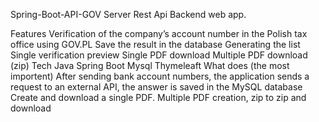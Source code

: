 Spring-Boot-API-GOV
Server Rest Api
Backend web app.

Features
Verification of the company’s account number in the Polish tax office using GOV.PL
Save the result in the database
Generating the list
Single verification preview
Single PDF download
Multiple PDF download (zip)
Tech
Java
Spring Boot
Mysql
Thymeleaft
What does (the most importent)
After sending bank account numbers, the application sends a request to an external API, the answer is saved in the MySQL database
Create and download a single PDF.
Multiple PDF creation, zip to zip and download
